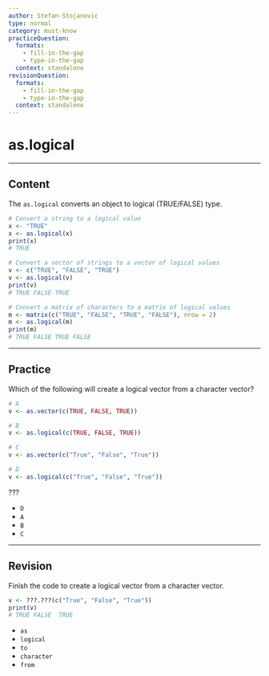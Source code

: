 ```yaml
---
author: Stefan-Stojanovic
type: normal
category: must-know
practiceQuestion:
  formats:
    - fill-in-the-gap
    - type-in-the-gap
  context: standalone
revisionQuestion:
  formats:
    - fill-in-the-gap
    - type-in-the-gap
  context: standalone
---
```


# as.logical

---

## Content

The `as.logical` converts an object to logical (TRUE/FALSE) type.

```r
# Convert a string to a logical value
x <- "TRUE"
x <- as.logical(x)
print(x)  
# TRUE

# Convert a vector of strings to a vector of logical values
v <- c("TRUE", "FALSE", "TRUE")
v <- as.logical(v)
print(v)  
# TRUE FALSE TRUE

# Convert a matrix of characters to a matrix of logical values
m <- matrix(c("TRUE", "FALSE", "TRUE", "FALSE"), nrow = 2)
m <- as.logical(m)
print(m)  
# TRUE FALSE TRUE FALSE
```

---
## Practice

Which of the following will create a logical vector from a character vector?

```r
# A
v <- as.vector(c(TRUE, FALSE, TRUE))

# B
v <- as.logical(c(TRUE, FALSE, TRUE))

# C
v <- as.vector(c("True", "False", "True"))

# D
v <- as.logical(c("True", "False", "True"))
```

???

- `D`
- `A`
- `B`
- `C`

---
## Revision

Finish the code to create a logical vector from a character vector.

```r
v <- ???.???(c("True", "False", "True"))
print(v)
# TRUE FALSE  TRUE
```

- `as`
- `logical`
- `to`
- `character`
- `from`
